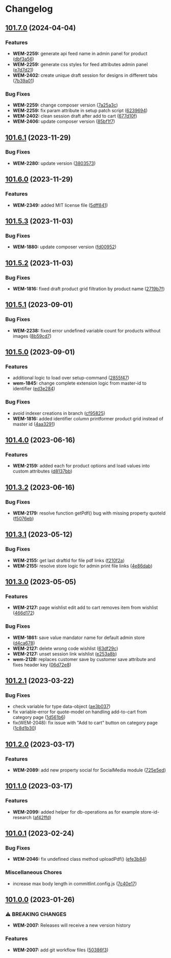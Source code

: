 # Changelog

## [101.7.0](https://github.com/risscsolutions/printformer-magento-2/compare/v101.6.1...v101.7.0) (2024-04-04)


### Features

* **WEM-2259:** generate api feed name in admin panel for product ([dbf3a56](https://github.com/risscsolutions/printformer-magento-2/commit/dbf3a567f99379c58e90da319636f85c5d249dc3))
* **WEM-2259:** generate css styles for feed attributes admin panel ([e7d7d21](https://github.com/risscsolutions/printformer-magento-2/commit/e7d7d21bc1ec4934b0ed14028f0430b45a5c6f50))
* **WEM-2402:** create unique draft session for designs in different tabs ([7b39a01](https://github.com/risscsolutions/printformer-magento-2/commit/7b39a011d96dca441fc83aa48a3bf869434a341e))


### Bug Fixes

* **WEM-2259:** change composer version ([7a25a3c](https://github.com/risscsolutions/printformer-magento-2/commit/7a25a3c8a6cf620fcf66b46cfb5a2337aa3bf10f))
* **WEM-2259:** fix param attribute in setup patch script ([6239694](https://github.com/risscsolutions/printformer-magento-2/commit/6239694965a12ce188ddd55f5ffb4f5727738309))
* **WEM-2402:** clean session draft after add to cart ([677d10f](https://github.com/risscsolutions/printformer-magento-2/commit/677d10fe4a8a099df0cab7229827ce1b42337a3c))
* **WEM-2406:** update composer version ([85bf1f7](https://github.com/risscsolutions/printformer-magento-2/commit/85bf1f77e7aa2fc01fc9f869e1d51d7b1694fbef))

## [101.6.1](https://github.com/risscsolutions/printformer-magento-2/compare/v101.6.0...v101.6.1) (2023-11-29)


### Bug Fixes

* **WEM-2280:** update version ([3803573](https://github.com/risscsolutions/printformer-magento-2/commit/3803573c828f0867366ee3e62c299d29960820dd))

## [101.6.0](https://github.com/risscsolutions/printformer-magento-2/compare/v101.5.3...v101.6.0) (2023-11-29)


### Features

* **WEM-2349:** added MIT license file ([5dff841](https://github.com/risscsolutions/printformer-magento-2/commit/5dff8416ea7c6fcf51bb497a2233908bb4d3f71e))

## [101.5.3](https://github.com/risscsolutions/printformer-magento-2/compare/v101.5.2...v101.5.3) (2023-11-03)


### Bug Fixes

* **WEM-1880:** update composer version ([fd00952](https://github.com/risscsolutions/printformer-magento-2/commit/fd0095225ba91d0bbe3b8b89903d9f2be717f0a5))

## [101.5.2](https://github.com/risscsolutions/printformer-magento-2/compare/v101.5.1...v101.5.2) (2023-11-03)


### Bug Fixes

* **WEM-1816:** fixed draft product grid filtration by product name ([2719b7f](https://github.com/risscsolutions/printformer-magento-2/commit/2719b7fb19bc51105a2c246dd58be01496819ab2))

## [101.5.1](https://github.com/risscsolutions/printformer-magento-2/compare/v101.5.0...v101.5.1) (2023-09-01)


### Bug Fixes

* **WEM-2238:** fixed error undefined variable count for products without images ([8b59cd7](https://github.com/risscsolutions/printformer-magento-2/commit/8b59cd752fecccc4b1be26b2391c167692613b36))

## [101.5.0](https://github.com/risscsolutions/printformer-magento-2/compare/v101.4.0...v101.5.0) (2023-09-01)


### Features

* additional logic to load over setup-command ([2855f47](https://github.com/risscsolutions/printformer-magento-2/commit/2855f47085d19503634abcf718132ea59647b197))
* **wem-1845:** change complete extension logic from master-id to identifier ([ed3e284](https://github.com/risscsolutions/printformer-magento-2/commit/ed3e284fa7864fcc606694427fdc471e65291ce6))


### Bug Fixes

* avoid indexer creations in branch ([cf95825](https://github.com/risscsolutions/printformer-magento-2/commit/cf95825b05b0c280824fc0768320b1c4e2b26c58))
* **WEM-1816:** added identifier column printformer product grid instead of master id ([4aa3291](https://github.com/risscsolutions/printformer-magento-2/commit/4aa329117220faab714398c4e76d1939eb2afccc))

## [101.4.0](https://github.com/risscsolutions/printformer-magento-2/compare/v101.3.2...v101.4.0) (2023-06-16)


### Features

* **WEM-2159:** added each for product options and load values into custom attributes ([d8137bb](https://github.com/risscsolutions/printformer-magento-2/commit/d8137bb46a9bd2d205570bf8213d92af0afb6c20))

## [101.3.2](https://github.com/risscsolutions/printformer-magento-2/compare/v101.3.1...v101.3.2) (2023-06-16)


### Bug Fixes

* **WEM-2179:** resolve function getPdf() bug with missing property quoteId ([f5076eb](https://github.com/risscsolutions/printformer-magento-2/commit/f5076ebc0564de39bed859c71e86ed7eb6f1c847))

## [101.3.1](https://github.com/risscsolutions/printformer-magento-2/compare/v101.3.0...v101.3.1) (2023-05-12)


### Bug Fixes

* **WEM-2155:** get last draftId for file pdf links ([f210f2a](https://github.com/risscsolutions/printformer-magento-2/commit/f210f2ac44b1dc52e6fe4012c4ac17c979e14d37))
* **WEM-2155:** resolve store logic for admin print file links ([4e86dab](https://github.com/risscsolutions/printformer-magento-2/commit/4e86dab410b04e45c29c6ed95cdb4b54b2067583))

## [101.3.0](https://github.com/risscsolutions/printformer-magento-2/compare/v101.2.1...v101.3.0) (2023-05-05)


### Features

* **WEM-2127:** page wishlist edit add to cart removes item from wishlist ([466d172](https://github.com/risscsolutions/printformer-magento-2/commit/466d1720a24acc95592718024698e1d636e827dc))


### Bug Fixes

* **WEM-1861:** save value mandator name for default admin store ([d4ca678](https://github.com/risscsolutions/printformer-magento-2/commit/d4ca6789c9b6360d0613fbe3185eb770ccb76905))
* **WEM-2127:** delete wrong code wishlist ([63df29c](https://github.com/risscsolutions/printformer-magento-2/commit/63df29c98768963049e46a40de41db0dd49bbb2e))
* **WEM-2127:** unset session link wishlist ([e253a8b](https://github.com/risscsolutions/printformer-magento-2/commit/e253a8b9b69a6291ff0356206f5653a0434c8211))
* **wem-2128:** replaces customer save by customer save attribute and fixes header key ([06d72e8](https://github.com/risscsolutions/printformer-magento-2/commit/06d72e8ff3e9beb70d915affdd77bd56acdf7a77))

## [101.2.1](https://github.com/risscsolutions/printformer-magento-2/compare/v101.2.0...v101.2.1) (2023-03-22)


### Bug Fixes

* check variable for type data-object ([ae3b037](https://github.com/risscsolutions/printformer-magento-2/commit/ae3b0375c9af3555308b70d1f69ec6621130c084))
* fix variable-error for quote-model on handling add-to-cart from category page ([1d561b6](https://github.com/risscsolutions/printformer-magento-2/commit/1d561b674d7225b12f09178f1c39177271e12bbb))
* fix(WEM-2048): fix issue with "Add to cart" button on category page ([1c8d1b30](https://github.com/risscsolutions/printformer-magento-2/commit/1c8d1b30))

## [101.2.0](https://github.com/risscsolutions/printformer-magento-2/compare/v101.1.0...v101.2.0) (2023-03-17)


### Features

* **WEM-2089:** add new property social for SocialMedia module ([725e5ed](https://github.com/risscsolutions/printformer-magento-2/commit/725e5ed8cb6fc0a5c0c48234f671b2fdb9e3137e))

## [101.1.0](https://github.com/risscsolutions/printformer-magento-2/compare/v101.0.1...v101.1.0) (2023-03-17)


### Features

* **WEM-2099:** added helper for db-operations as for example store-id-research ([af42ffd](https://github.com/risscsolutions/printformer-magento-2/commit/af42ffd286a7ab27bb9a21f89ce8acf674599c6f))

## [101.0.1](https://github.com/risscsolutions/printformer-magento-2/compare/v101.0.0...v101.0.1) (2023-02-24)


### Bug Fixes

* **WEM-2046:** fix undefined class method uploadPdf() ([efe3b84](https://github.com/risscsolutions/printformer-magento-2/commit/efe3b8432b6c5bbe80a8e42a77efdcac7f1a76e9))


### Miscellaneous Chores

* increase max body length in commitlint.config.js ([7c40e17](https://github.com/risscsolutions/printformer-magento-2/commit/7c40e1760006acd5e1075dc30640639bc61b2a2b))

## [101.0.0](https://github.com/risscsolutions/printformer-magento-2/compare/100.9.5...v101.0.0) (2023-01-26)


### ⚠ BREAKING CHANGES

* **WEM-2007:** Releases will receive a new version history

### Features

* **WEM-2007:** add git workflow files ([50386f3](https://github.com/risscsolutions/printformer-magento-2/commit/50386f39227868890c7419ecaf99941ceba00a6f))

